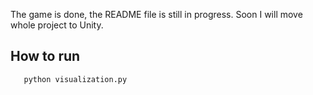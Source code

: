 The game is done, the README file is still in progress.
Soon I will move whole project to Unity.
## How to run
```
   python visualization.py
```
